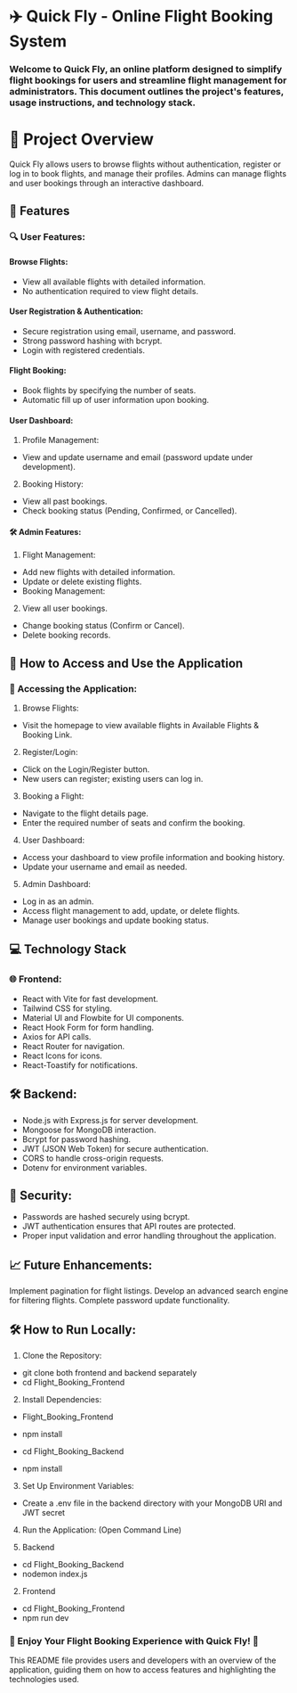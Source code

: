 # ✈️ Quick Fly - Online Flight Booking System

### Welcome to Quick Fly, an online platform designed to simplify flight bookings for users and streamline flight management for administrators. This document outlines the project's features, usage instructions, and technology stack.

# 📌 Project Overview

Quick Fly allows users to browse flights without authentication, register or log in to book flights, and manage their profiles. Admins can manage flights and user bookings through an interactive dashboard.

## 🚀 Features

### 🔍 User Features:

#### Browse Flights:

- View all available flights with detailed information.
- No authentication required to view flight details.

#### User Registration & Authentication:

- Secure registration using email, username, and password.
- Strong password hashing with bcrypt.
- Login with registered credentials.

#### Flight Booking:

- Book flights by specifying the number of seats.
- Automatic fill up of user information upon booking.

#### User Dashboard:

1.  Profile Management:

- View and update username and email (password update under development).

2. Booking History:

- View all past bookings.
- Check booking status (Pending, Confirmed, or Cancelled).

#### 🛠️ Admin Features:

1. Flight Management:

- Add new flights with detailed information.
- Update or delete existing flights.
- Booking Management:

2. View all user bookings.

- Change booking status (Confirm or Cancel).
- Delete booking records.

## 🧭 How to Access and Use the Application

### 🔗 Accessing the Application:

1. Browse Flights:

- Visit the homepage to view available flights in Available Flights & Booking Link.

2.  Register/Login:

- Click on the Login/Register button.
- New users can register; existing users can log in.

3. Booking a Flight:

- Navigate to the flight details page.
- Enter the required number of seats and confirm the booking.

4. User Dashboard:

- Access your dashboard to view profile information and booking history.
- Update your username and email as needed.

5. Admin Dashboard:

- Log in as an admin.
- Access flight management to add, update, or delete flights.
- Manage user bookings and update booking status.

## 💻 Technology Stack

### 🌐 Frontend:

- React with Vite for fast development.
- Tailwind CSS for styling.
- Material UI and Flowbite for UI components.
- React Hook Form for form handling.
- Axios for API calls.
- React Router for navigation.
- React Icons for icons.
- React-Toastify for notifications.

## 🛠️ Backend:

- Node.js with Express.js for server development.
- Mongoose for MongoDB interaction.
- Bcrypt for password hashing.
- JWT (JSON Web Token) for secure authentication.
- CORS to handle cross-origin requests.
- Dotenv for environment variables.

## 🔐 Security:

- Passwords are hashed securely using bcrypt.
- JWT authentication ensures that API routes are protected.
- Proper input validation and error handling throughout the application.

## 📈 Future Enhancements:

Implement pagination for flight listings.
Develop an advanced search engine for filtering flights.
Complete password update functionality.

## 🛠️ How to Run Locally:

1. Clone the Repository:

- git clone <repository-link> both frontend and backend separately
- cd Flight_Booking_Frontend

2. Install Dependencies:

- Flight_Booking_Frontend
- npm install

- cd Flight_Booking_Backend
- npm install

3. Set Up Environment Variables:

- Create a .env file in the backend directory with your MongoDB URI and JWT secret

4. Run the Application: (Open Command Line)

1. Backend

- cd Flight_Booking_Backend
- nodemon index.js

2. Frontend

- cd Flight_Booking_Frontend
- npm run dev

### 🌟 Enjoy Your Flight Booking Experience with Quick Fly! 🌟

This README file provides users and developers with an overview of the application, guiding them on how to access features and highlighting the technologies used.
